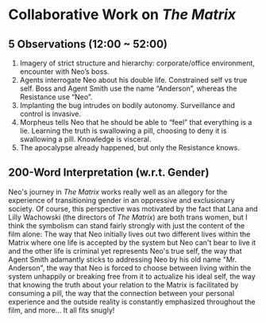 # Collaborative Work on *The Matrix*
## 5 Observations (12:00 ~ 52:00)
1. Imagery of strict structure and hierarchy: corporate/office environment,
encounter with Neo’s boss.
2. Agents interrogate Neo about his double life. Constrained self vs true
self. Boss and Agent Smith use the name “Anderson”, whereas the Resistance
use “Neo”.
3. Implanting the bug intrudes on bodily autonomy. Surveillance and control is
invasive.
4. Morpheus tells Neo that he should be able to “feel” that everything is a
lie. Learning the truth is swallowing a pill, choosing to deny it is
swallowing a pill. Knowledge is visceral.
5. The apocalypse already happened, but only the Resistance knows.

## 200-Word Interpretation (w.r.t. Gender)
Neo's journey in *The Matrix* works really well as an allegory for the
experience of transitioning gender in an oppressive and exclusionary society.
Of course, this perspective was motivated by the fact that Lana and Lilly
Wachowski (the directors of *The Matrix*) are both trans women, but I think
the symbolism can stand fairly strongly with just the content of the film
alone: The way that Neo initially lives out two different lives within
the Matrix where one life is accepted by the system but Neo can't bear to live
it and the other life is criminal yet represents Neo's true self, the way that
Agent Smith adamantly sticks to addressing Neo by his old name "Mr. Anderson",
the way that Neo is forced to choose between living within the system
unhappily or breaking free from it to actualize his ideal self, the way that
knowing the truth about your relation to the Matrix is facilitated by
consuming a pill, the way that the connection between your personal experience
and the outside reality is constantly emphasized throughout the film, and
more... It all fits snugly!
